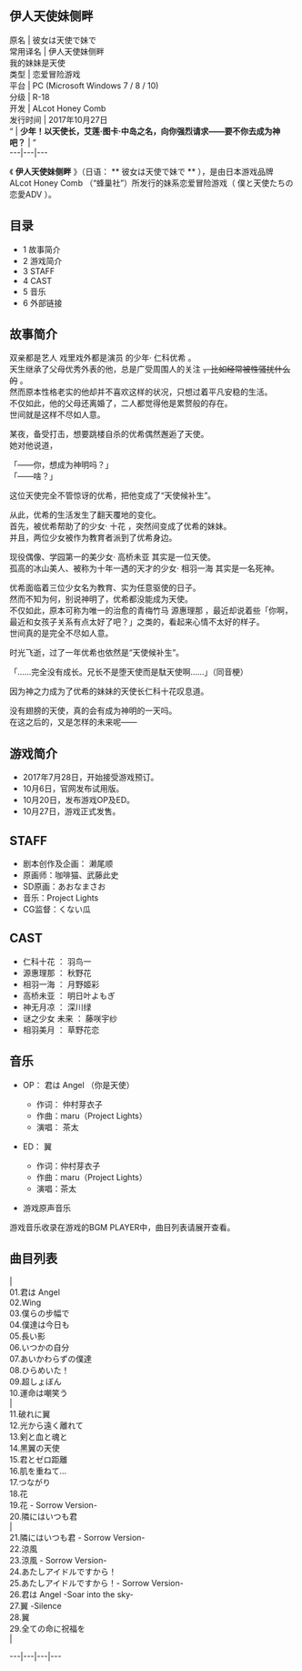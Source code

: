 伊人天使妹侧畔  
---  
原名  |  彼女は天使で妹で   
常用译名  |  伊人天使妹侧畔   
我的妹妹是天使  
类型  |  恋爱冒险游戏   
平台  |  PC (Microsoft Windows 7 / 8 / 10)   
分级  |  R-18   
开发  |  ALcot Honey Comb   
发行时间  |  2017年10月27日   
“  |  **少年！以天使长，艾莲·图卡·中岛之名，向你强烈请求——要不你去成为神吧？** |  ”   
---|---|---  
  
《 **伊人天使妹侧畔** 》（日语： ** 彼女は天使で妹で  ** ），是由日本游戏品牌  ALcot Honey Comb
（“蜂巢社”）所发行的妹系恋爱冒险游戏（  僕と天使たちの恋愛ADV  ）。

##  目录

  * 1  故事简介 
  * 2  游戏简介 
  * 3  STAFF 
  * 4  CAST 
  * 5  音乐 
  * 6  外部链接 

##  故事简介

双亲都是艺人  戏里戏外都是演员  的少年·  仁科优希  。  
天生继承了父母优秀外表的他，总是广受周围人的关注 ~~，比如经常被性骚扰什么的~~ 。  
然而原本性格老实的他却并不喜欢这样的状况，只想过着平凡安稳的生活。  
不仅如此，他的父母还离婚了，二人都觉得他是累赘般的存在。  
世间就是这样不尽如人意。  
  
某夜，备受打击，想要跳楼自杀的优希偶然邂逅了天使。  
她对他说道，  
  
「——你，想成为神明吗？」  
「——啥？」  
  
这位天使完全不管惊讶的优希，把他变成了“天使候补生”。  
  
从此，优希的生活发生了翻天覆地的变化。  
首先，被优希帮助了的少女·  十花  ，突然间变成了优希的妹妹。  
并且，两位少女被作为教育者派到了优希身边。  
  
现役偶像、学园第一的美少女·  高桥未亚  其实是一位天使。  
孤高的冰山美人、被称为十年一遇的天才的少女·  相羽一海  其实是一名死神。  
  
优希面临着三位少女名为教育、实为任意驱使的日子。  
然而不知为何，别说神明了，优希都没能成为天使。  
不仅如此，原本可称为唯一的治愈的青梅竹马  源惠理那  ，最近却说着些「你啊，最近和女孩子关系有点太好了吧？」之类的，看起来心情不太好的样子。  
世间真的是完全不尽如人意。  
  
时光飞逝，过了一年优希也依然是“天使候补生”。  
  
「……完全没有成长。兄长不是堕天使而是駄天使啊……」（同音梗）  
  
因为神之力成为了优希的妹妹的天使长仁科十花叹息道。  
  
没有翅膀的天使，真的会有成为神明的一天吗。  
在这之后的，又是怎样的未来呢——

##  游戏简介

  * 2017年7月28日，开始接受游戏预订。 
  * 10月6日，官网发布试用版。 
  * 10月20日，发布游戏OP及ED。 
  * 10月27日，游戏正式发售。 

##  STAFF

  * 剧本创作及企画：  濑尾顺 
  * 原画师：咖啡猫、武藤此史 
  * SD原画：あおなまさお 
  * 音乐：Project Lights 
  * CG监督：くない瓜 

##  CAST

  * 仁科十花  ：  羽鸟一 
  * 源惠理那  ：  秋野花 
  * 相羽一海  ：  月野姬彩 
  * 高桥未亚  ：  明日叶よもぎ 
  * 神无月凉  ：  深川绿 
  * 谜之少女  未来  ：  藤咲宇纱 
  * 相羽美月  ：  草野花恋 

##  音乐

  * OP：  君は Angel  （你是天使） 
    * 作词：  仲村芽衣子 
    * 作曲：maru（Project Lights） 
    * 演唱：  茶太 

  * ED：  翼 
    * 作词：仲村芽衣子 
    * 作曲：maru（Project Lights） 
    * 演唱：茶太 

  * 游戏原声音乐 

游戏音乐收录在游戏的BGM PLAYER中，曲目列表请展开查看。

曲目列表  
---  
|  
01.君は Angel  
02.Wing  
03.僕らの步幅で  
04.僕達は今日も  
05.長い影  
06.いつかの自分  
07.あいかわらずの僕達  
08.ひらめいた！  
09.超しょぼん  
10.運命は嘲笑う  
|  
11.破れに翼  
12.光から遠く離れて  
13.剣と血と魂と  
14.黒翼の天使  
15.君とゼロ距離  
16.肌を重ねて…  
17.つながり  
18.花  
19.花 - Sorrow Version-  
20.隣にはいつも君  
|  
21.隣にはいつも君 - Sorrow Version-  
22.涼風  
23.涼風 - Sorrow Version-  
24.あたしアイドルですから！  
25.あたしアイドルですから！- Sorrow Version-  
26.君は Angel -Soar into the sky-  
27.翼 -Silence  
28.翼  
29.全ての命に祝福を  
|  
  
---|---|---|---  
  